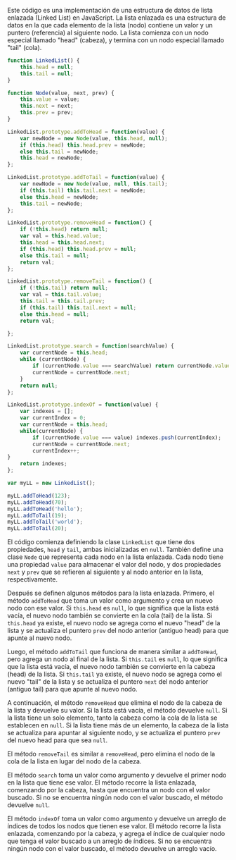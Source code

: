 Este código es una implementación de una estructura de datos de lista enlazada (Linked List) en JavaScript. La lista enlazada es una estructura de datos en la que cada elemento de la lista (nodo) contiene un valor y un puntero (referencia) al siguiente nodo. La lista comienza con un nodo especial llamado "head" (cabeza), y termina con un nodo especial llamado "tail" (cola).

```js
function LinkedList() {
	this.head = null;
	this.tail = null;
}

function Node(value, next, prev) {
	this.value = value;
	this.next = next;
	this.prev = prev;
}

LinkedList.prototype.addToHead = function(value) {
	var newNode = new Node(value, this.head, null);
	if (this.head) this.head.prev = newNode;
	else this.tail = newNode;
	this.head = newNode;
};

LinkedList.prototype.addToTail = function(value) {
	var newNode = new Node(value, null, this.tail);
	if (this.tail) this.tail.next = newNode;
	else this.head = newNode;
	this.tail = newNode;
};

LinkedList.prototype.removeHead = function() {
	if (!this.head) return null;
	var val = this.head.value;
	this.head = this.head.next;
	if (this.head) this.head.prev = null;
	else this.tail = null;
	return val;
};

LinkedList.prototype.removeTail = function() {
	if (!this.tail) return null;
	var val = this.tail.value;
	this.tail = this.tail.prev;
	if (this.tail) this.tail.next = null;
	else this.head = null;
	return val;

};

LinkedList.prototype.search = function(searchValue) {
	var currentNode = this.head;
	while (currentNode) {
		if (currentNode.value === searchValue) return currentNode.value;
		currentNode = currentNode.next;
	}
	return null;
};

LinkedList.prototype.indexOf = function(value) {
	var indexes = [];
	var currentIndex = 0;
	var currentNode = this.head;
	while(currentNode) {
		if (currentNode.value === value) indexes.push(currentIndex);
		currentNode = currentNode.next;
		currentIndex++;
}
	return indexes;
};

var myLL = new LinkedList();

myLL.addToHead(123);
myLL.addToHead(70);
myLL.addToHead('hello');
myLL.addToTail(19);
myLL.addToTail('world');
myLL.addToTail(20);
```

El código comienza definiendo la clase `LinkedList` que tiene dos propiedades, `head` y `tail`, ambas inicializadas en `null`. También define una clase `Node` que representa cada nodo en la lista enlazada. Cada nodo tiene una propiedad `value` para almacenar el valor del nodo, y dos propiedades `next` y `prev` que se refieren al siguiente y al nodo anterior en la lista, respectivamente.

Después se definen algunos métodos para la lista enlazada. Primero, el método `addToHead` que toma un valor como argumento y crea un nuevo nodo con ese valor. Si `this.head` es `null`, lo que significa que la lista está vacía, el nuevo nodo también se convierte en la cola (tail) de la lista. Si `this.head` ya existe, el nuevo nodo se agrega como el nuevo "head" de la lista y se actualiza el puntero `prev` del nodo anterior (antiguo head) para que apunte al nuevo nodo.

Luego, el método `addToTail` que funciona de manera similar a `addToHead`, pero agrega un nodo al final de la lista. Si `this.tail` es `null`, lo que significa que la lista está vacía, el nuevo nodo también se convierte en la cabeza (head) de la lista. Si `this.tail` ya existe, el nuevo nodo se agrega como el nuevo "tail" de la lista y se actualiza el puntero `next` del nodo anterior (antiguo tail) para que apunte al nuevo nodo.

A continuación, el método `removeHead` que elimina el nodo de la cabeza de la lista y devuelve su valor. Si la lista está vacía, el método devuelve `null`. Si la lista tiene un solo elemento, tanto la cabeza como la cola de la lista se establecen en `null`. Si la lista tiene más de un elemento, la cabeza de la lista se actualiza para apuntar al siguiente nodo, y se actualiza el puntero `prev` del nuevo head para que sea `null`.

El método `removeTail` es similar a `removeHead`, pero elimina el nodo de la cola de la lista en lugar del nodo de la cabeza.

El método `search` toma un valor como argumento y devuelve el primer nodo en la lista que tiene ese valor. El método recorre la lista enlazada, comenzando por la cabeza, hasta que encuentra un nodo con el valor buscado. Si no se encuentra ningún nodo con el valor buscado, el método devuelve `null`.

El método `indexOf` toma un valor como argumento y devuelve un arreglo de índices de todos los nodos que tienen ese valor. El método recorre la lista enlazada, comenzando por la cabeza, y agrega el índice de cualquier nodo que tenga el valor buscado a un arreglo de índices. Si no se encuentra ningún nodo con el valor buscado, el método devuelve un arreglo vacío.